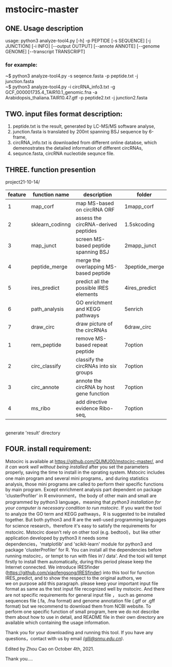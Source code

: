 # mstocirc-master

## ONE. Usage description
usage: python3 analyze-tool4.py [-h] -p PEPTIDE [-s SEQUENCE] [-j JUNCTION] [-i INFO]
                        [--output OUTPUT] [--annote ANNOTE] [--genome GENOME]
                        [--transcript TRANSCRIPT]
### for example: 
~$ python3 analyze-tool4.py -s seqence.fasta -p peptide.txt -j junction.fasta
<br> ~$ python3 analyze-tool4.py -i circRNA_info3.txt -g GCF_000001735.4_TAIR10.1_genomic.fna -a Arabidopsis_thaliana.TAIR10.47.gtf -p peptide2.txt -j junction2.fasta 


## TWO. input files format description:
 1. peptide.txt is the result, generated by LC-MS/MS software analyse,
 2. junction.fasta is translated by 200nt spanning BSJ sequence by 6-frame,
 3. circRNA_info.txt is downloaded from different online databse, which demenostrates the detailed information of different circRNAs,
 4. sequnce.fasta, circRNA nucleotide sequnce file.
 

## THREE. function presention

project21-10-14/

feature                       | function name         | description                                     | folder
------------------------------|-----------------------|-------------------------------------------------|-----------------------
     1                        | map_corf              | map MS-based on circRNA ORF                     | 1mapp_corf
     2                        | sklearn_codinng       | assess the circRNA-derived peptides             | 1.5skcoding
     3                        | map_junct             | screen MS-based peptide spanning BSJ            | 2mapp_junct
     4                        | peptide_merge         | merge the overlapping MS-based peptide          | 3peptide_merge
     5                        | ires_predict          | predict all the possible IRES elements          | 4ires_predict
     6                        | path_analysis         | GO enrichment and KEGG pathways                 | 5enrich
     7                        | draw_circ             | draw picture of the circRNAs                    | 6draw_circ
     1                        | rem_peptide           | remove MS-based repeat peptide                  | 7option
     2                        | circ_classify         | classify the circRNAs into six groups           | 7option
     3                        | circ_annote           | annote the circRNA by host gene function        | 7option
     4                        | ms_ribo               | add directive evidence Ribo-seq,                | 7option                      
    
<br>generate 'result' directory
 

## FOUR. install requirement:
   Mstocirc is available at https://github.com/QUMU00/mstocirc-master/, and *it can work well without being installed* after you set the parameters properly, saving the time to
install in the oprating system.
   Mstocirc includes one main program and several mini programs，and during statistics analysis, those mini programs are called to perform their specific functions by main 
program. Except enrichment analysis part dependent on package 'clusterProfiler' in R environment，the body of other main and small are programmed by python3 language，meaning 
that *python3 installation for your computer is necessary condition to run mstocirc*. If you want the tool to analyze the GO term and KEGG pathways，R is suggested to be 
installed together. But both python3 and R are the well-used programming languages for science research，therefore it's easy to satisfy the requirements for mstocirc. 
Mstocirc doesn't rely on other tool (e.g. bedtool)，but like other application developed by python3 it needs some dependencies，'matplotlib' and 'scikit-learn' module for 
python3 and package 'clusterProfiler' for R. You can install all the dependencies before running mstocirc，or tempt to run with files in'/ data'. And the tool will tempt 
firstly to install them automatically, during this period please keep the Internet connected. 
   We introduce IRESfinder (https://github.com/xiaofengsong/IRESfinder) into this tool for function IRES_predict, and to show the respect to the original authors, we
 <br> we on purpose add this paragraph. 
   please keep your important input file format as same as the test input file recognized well by mstocirc. And there are not specific requirements for general input file ，
such as genome sequences file (.fa, .fna format) and genome annotation file (.gtf or .gff format) but we recommend to download them from NCBI website. 
To perform one specific function of small program, here we do not describe them about how to use in detail, and README file in their own directory are available which 
containing the usage information.

   Thank you for your downloading and running this tool. If you have any questions，contact with us by email *(glli@snnu.edu.cn)*.

Edited by Zhou Cao on October 4th, 2021.

Thank you....

